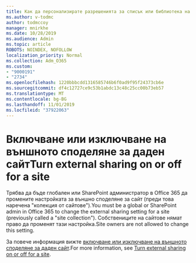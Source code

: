 ```yaml
---
title: Как да персонализирате разрешенията за списък или библиотека на SharePoint
ms.author: v-todmc
author: todmccoy
manager: mnirkhe
ms.date: 10/28/2019
ms.audience: Admin
ms.topic: article
ROBOTS: NOINDEX, NOFOLLOW
localization_priority: Normal
ms.collection: Adm_O365
ms.custom:
- "9000191"
- "2734"
ms.openlocfilehash: 1220bbbcdd1316585746b6f0ad9f95f24373cb6e
ms.sourcegitcommit: df4c12727ce9c53b1abdc13c48c25cc00b73eb57
ms.translationtype: MT
ms.contentlocale: bg-BG
ms.lasthandoff: 11/01/2019
ms.locfileid: "37922063"
---
```

# <a name="turn-external-sharing-on-or-off-for-a-site"></a><span data-ttu-id="290ae-102">Включване или изключване на външното споделяне за даден сайт</span><span class="sxs-lookup"><span data-stu-id="290ae-102">Turn external sharing on or off for a site</span></span>

<span data-ttu-id="290ae-103">Трябва да бъде глобален или SharePoint администратор в Office 365 да промените настройката за външно споделяне за сайт (преди това наречена "колекция от сайтове").</span><span class="sxs-lookup"><span data-stu-id="290ae-103">You must be a global or SharePoint admin in Office 365 to change the external sharing setting for a site (previously called a "site collection").</span></span> <span data-ttu-id="290ae-104">Собствениците на сайтове нямат право да променят тази настройка.</span><span class="sxs-lookup"><span data-stu-id="290ae-104">Site owners are not allowed to change this setting.</span></span> 

<span data-ttu-id="290ae-105">За повече информация вижте [включване или изключване на външното споделяне за даден сайт](https://docs.microsoft.com/sharepoint/change-external-sharing-site).</span><span class="sxs-lookup"><span data-stu-id="290ae-105">For more information, see [Turn external sharing on or off for a site](https://docs.microsoft.com/sharepoint/change-external-sharing-site).</span></span>